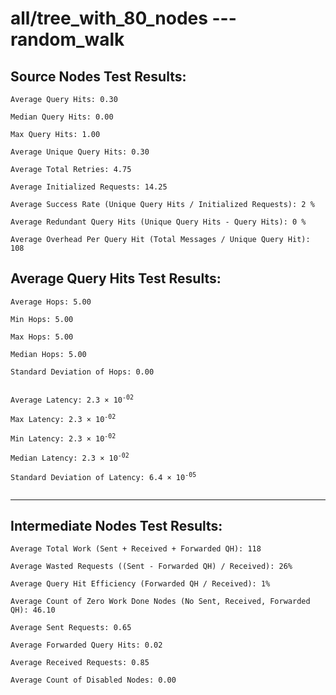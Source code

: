 # all/tree_with_80_nodes --- random_walk
## Source Nodes Test Results:
	Average Query Hits: 0.30

	Median Query Hits: 0.00

	Max Query Hits: 1.00

	Average Unique Query Hits: 0.30

	Average Total Retries: 4.75

	Average Initialized Requests: 14.25

	Average Success Rate (Unique Query Hits / Initialized Requests): 2 %

	Average Redundant Query Hits (Unique Query Hits - Query Hits): 0 %

	Average Overhead Per Query Hit (Total Messages / Unique Query Hit): 108



## Average Query Hits Test Results:
<pre><code>Average Hops: 5.00

Min Hops: 5.00

Max Hops: 5.00

Median Hops: 5.00

Standard Deviation of Hops: 0.00


Average Latency: 2.3 × 10<sup>-02</sup>

Max Latency: 2.3 × 10<sup>-02</sup>

Min Latency: 2.3 × 10<sup>-02</sup>

Median Latency: 2.3 × 10<sup>-02</sup>

Standard Deviation of Latency: 6.4 × 10<sup>-05</sup>

</code></pre>

---------------------------------------------
## Intermediate Nodes Test Results:

	Average Total Work (Sent + Received + Forwarded QH): 118

	Average Wasted Requests ((Sent - Forwarded QH) / Received): 26%

	Average Query Hit Efficiency (Forwarded QH / Received): 1%

	Average Count of Zero Work Done Nodes (No Sent, Received, Forwarded QH): 46.10

	Average Sent Requests: 0.65

	Average Forwarded Query Hits: 0.02

	Average Received Requests: 0.85

	Average Count of Disabled Nodes: 0.00

